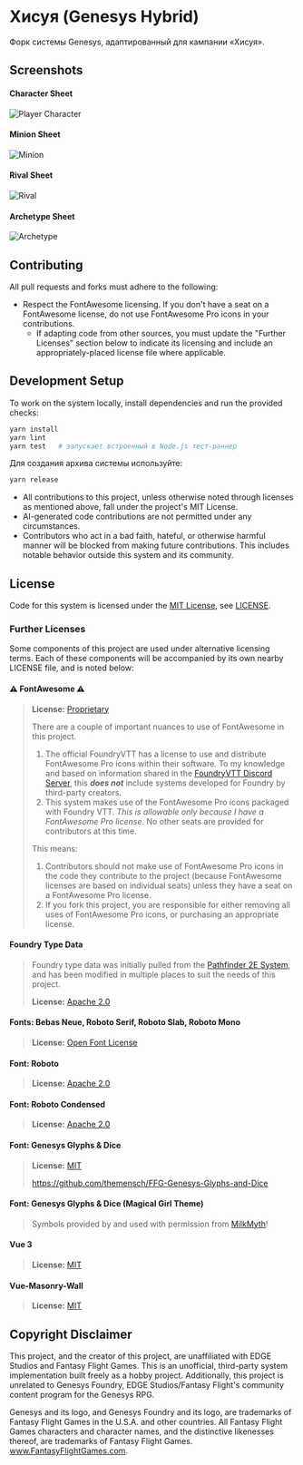 # Хисуя (Genesys Hybrid)
Форк системы Genesys, адаптированный для кампании «Хисуя».

## Screenshots
#### Character Sheet
![Player Character](screenshots/character.png)

#### Minion Sheet
![Minion](screenshots/minion.png)

#### Rival Sheet
![Rival](screenshots/rival.png)

#### Archetype Sheet
![Archetype](screenshots/archetype.png)

## Contributing
All pull requests and forks must adhere to the following:
- Respect the FontAwesome licensing. If you don't have a seat on a FontAwesome license, do not use FontAwesome Pro icons in your contributions.
    - If adapting code from other sources, you must update the "Further Licenses" section below to indicate its licensing and include an appropriately-placed license file where applicable.

## Development Setup
To work on the system locally, install dependencies and run the provided checks:

```bash
yarn install
yarn lint
yarn test   # запускает встроенный в Node.js тест-раннер
```
Для создания архива системы используйте:
```bash
yarn release
```
- All contributions to this project, unless otherwise noted through licenses as mentioned above, fall under the project's MIT License.
- AI-generated code contributions are not permitted under any circumstances.
- Contributors who act in a bad faith, hateful, or otherwise harmful manner will be blocked from making future contributions. This includes notable behavior outside this system and its community.

## License
Code for this system is licensed under the [MIT License](https://mit-license.org/), see [LICENSE](LICENSE).

### Further Licenses
Some components of this project are used under alternative licensing terms. Each of these components will be accompanied by its own nearby LICENSE file, and is noted below:

#### ⚠️ FontAwesome ⚠️
> **License:** [Proprietary](https://fontawesome.com/license)
>
> There are a couple of important nuances to use of FontAwesome in this project.
>
> 1) The official FoundryVTT has a license to use and distribute FontAwesome Pro icons within their software. To my knowledge and based on information shared in the [FoundryVTT Discord Server](https://discord.gg/foundryvtt), this ***does not*** include systems developed for Foundry by third-party creators.
> 2) This system makes use of the FontAwesome Pro icons packaged with Foundry VTT. *This is allowable only because I have a FontAwesome Pro license.* No other seats are provided for contributors at this time.
>
> This means:
> 1) Contributors should not make use of FontAwesome Pro icons in the code they contribute to the project (because FontAwesome licenses are based on individual seats) unless they have a seat on a FontAwesome Pro license.
> 2) If you fork this project, you are responsible for either removing all uses of FontAwesome Pro icons, or purchasing an appropriate license.

#### Foundry Type Data
> Foundry type data was initially pulled from the [Pathfinder 2E System](https://github.com/foundryvtt/pf2e), and has been modified in multiple places to suit the needs of this project.
>
> **License:** [Apache 2.0](types/foundry/LICENSE)

#### Fonts: Bebas Neue, Roboto Serif, Roboto Slab, Roboto Mono
> **License:** [Open Font License](assets/fonts/OFL.txt)

#### Font: Roboto
> **License:** [Apache 2.0](assets/fonts/Roboto/LICENSE.txt)

#### Font: Roboto Condensed
> **License:** [Apache 2.0](assets/fonts/Roboto_Condensed/LICENSE.txt)

#### Font: Genesys Glyphs & Dice
> **License:** [MIT](assets/fonts/FFG-Genesys-Glyphs-and-Dice/LICENSE)
>
> https://github.com/themensch/FFG-Genesys-Glyphs-and-Dice

#### Font: Genesys Glyphs & Dice (Magical Girl Theme)
> Symbols provided by and used with permission from [MilkMyth](http://MilkMyth.com)!

#### Vue 3
> **License:** [MIT](https://github.com/vuejs/core/blob/main/LICENSE)

#### Vue-Masonry-Wall
> **License:** [MIT](https://github.com/DerYeger/yeger/blob/main/packages/vue-masonry-wall/LICENSE)

## Copyright Disclaimer
This project, and the creator of this project, are unaffiliated with EDGE Studios and Fantasy Flight Games. This is an unofficial, third-party system implementation built freely as a hobby project. Additionally, this project is unrelated to Genesys Foundry, EDGE Studios/Fantasy Flight's community content program for the Genesys RPG.

Genesys and its logo, and Genesys Foundry and its logo, are trademarks of Fantasy Flight Games in the U.S.A. and other countries. All Fantasy Flight Games characters and character names, and the distinctive likenesses thereof, are trademarks of Fantasy Flight Games. www.FantasyFlightGames.com.
